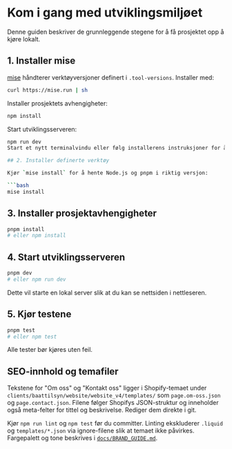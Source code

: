 # Kom i gang med utviklingsmiljøet

Denne guiden beskriver de grunnleggende stegene for å få prosjektet opp å kjøre lokalt.

## 1. Installer mise

[mise](https://github.com/jdx/mise) håndterer verktøyversjoner definert i `.tool-versions`.
Installer med:

```bash
curl https://mise.run | sh
```

Installer prosjektets avhengigheter:
```bash
npm install
```

Start utviklingsserveren:
```bash
npm run dev
Start et nytt terminalvindu eller følg installerens instruksjoner for å laste inn `mise`.

## 2. Installer definerte verktøy

Kjør `mise install` for å hente Node.js og pnpm i riktig versjon:

```bash
mise install
```

## 3. Installer prosjektavhengigheter

```bash
pnpm install
# eller npm install
```

## 4. Start utviklingsserveren

```bash
pnpm dev
# eller npm run dev
```

Dette vil starte en lokal server slik at du kan se nettsiden i nettleseren.

## 5. Kjør testene

```bash
pnpm test
# eller npm test
```

Alle tester bør kjøres uten feil.

## SEO-innhold og temafiler

Tekstene for "Om oss" og "Kontakt oss" ligger i Shopify-temaet under `clients/baattilsyn/website/website_v4/templates/` som `page.om-oss.json` og `page.contact.json`.
Filene følger Shopifys JSON-struktur og inneholder også meta-felter for tittel og beskrivelse. Rediger dem direkte i git.

Kjør `npm run lint` og `npm test` før du committer. Linting ekskluderer `.liquid` og `templates/*.json` via ignore-filene slik at temaet ikke påvirkes. Fargepalett og tone beskrives i [`docs/BRAND_GUIDE.md`](BRAND_GUIDE.md).

